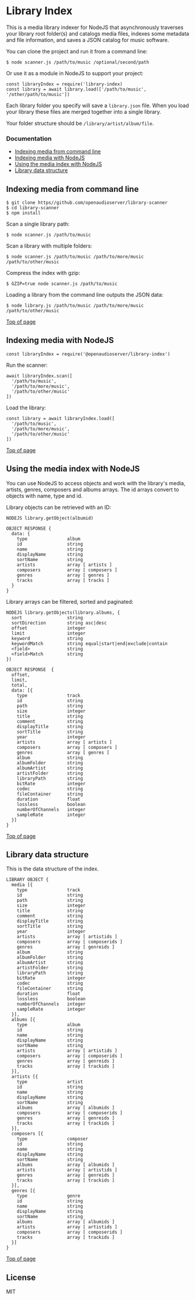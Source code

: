 # Library Index


This is a media library indexer for NodeJS that asynchronously traverses your library root folder(s) and catalogs media files, indexes some metadata and file information, and saves a JSON catalog for music software. 

You can clone the project and run it from a command line:

    $ node scanner.js /path/to/music /optional/second/path

Or use it as a module in NodeJS to support your project: 

    const libraryIndex = require('library-index)
    const library = await library.load(['/path/to/music', '/other/path/to/music'])

Each library folder you specify will save a `library.json` file.  When you load your library these files are merged together into a single library.

Your folder structure should be `/library/artist/album/file`.

### Documentation

- [Indexing media from command line](#indexing-media-from-command-line)
- [Indexing media with NodeJS](#indexing-media-with-nodejs)
- [Using the media index with NodeJS](#using-the-media-index-with-nodejs)
- [Library data structure](#library-data-structure)

## Indexing media from command line 

    $ git clone https//github.com/openaudioserver/library-scanner
    $ cd library-scanner
    $ npm install

Scan a single library path:

    $ node scanner.js /path/to/music

Scan a library with multiple folders:

    $ node scanner.js /path/to/music /path/to/more/music /path/to/other/music

Compress the index with gzip:

    $ GZIP=true node scanner.js /path/to/music

Loading a library from the command line outputs the JSON data:

    $ node library.js /path/to/music /path/to/more/music /path/to/other/music

[Top of page](#documentation)

## Indexing media with NodeJS

    const libraryIndex = require('@openaudioserver/library-index')

Run the scanner:

    await libraryIndex.scan([
      '/path/to/music',
      '/path/to/more/music',
      '/path/to/other/music'
    ])

Load the library:

    const library = await libraryIndex.load([
      '/path/to/music',
      '/path/to/more/music',
      '/path/to/other/music'
    ])

[Top of page](#documentation)

## Using the media index with NodeJS

You can use NodeJS to access objects and work with the library's media, artists, genres, composers and albums arrays.  The id arrays convert to objects with name, type and id.

Library objects can be retrieved with an ID:

    NODEJS library.getObject(albumid)

    OBJECT RESPONSE {
      data: {
        type               album
        id                 string
        name               string
        displayName        string
        sortName           string
        artists            array [ artists ]
        composers          array [ composers ]
        genres             array [ genres ]
        tracks             array [ tracks ]
      }
    }

Library arrays can be filtered, sorted and paginated:

    NODEJS library.getObjects(library.albums, {
      sort                 string
      sortDirection        string asc|desc
      offset               integer
      limit                integer
      keyword              string
      keywordMatch         string equal|start|end|exclude|contain
      <field>              string
      <field>Match         string
    })

    OBJECT RESPONSE  {
      offset,
      limit,
      total,
      data: [{
        type               track
        id                 string
        path               string
        size               integer
        title              string
        comment            string
        displayTitle       string
        sortTitle          string
        year               integer
        artists            array [ artists ]
        composers          array [ composers ]
        genres             array [ genres ]
        album              string
        albumFolder        string
        albumArtist        string
        artistFolder       string
        libraryPath        string
        bitRate            integer
        codec              string
        fileContainer      string
        duration           float
        lossless           boolean
        numberOfChannels   integer
        sampleRate         integer
      }]
    }

[Top of page](#documentation)

## Library data structure

This is the data structure of the index.

    LIBRARY OBJECT {
      media [{
        type               track
        id                 string
        path               string
        size               integer
        title              string
        comment            string
        displayTitle       string
        sortTitle          string
        year               integer
        artists            array [ artistids ]
        composers          array [ composerids ]
        genres             array [ genreids ]
        album              string
        albumFolder        string
        albumArtist        string
        artistFolder       string
        libraryPath        string
        bitRate            integer
        codec              string
        fileContainer      string
        duration           float
        lossless           boolean
        numberOfChannels   integer
        sampleRate         integer
      }],
      albums [{
        type               album
        id                 string
        name               string
        displayName        string
        sortName           string
        artists            array [ artistids ]
        composers          array [ composerids ]
        genres             array [ genreids ]
        tracks             array [ trackids ]
      }],
      artists [{
        type               artist
        id                 string
        name               string
        displayName        string
        sortName           string
        albums             array [ albumids ]
        composers          array [ composerids ]
        genres             array [ genreids ]
        tracks             array [ trackids ]
      }],
      composers [{
        type               composer
        id                 string
        name               string
        displayName        string
        sortName           string
        albums             array [ albumids ]
        artists            array [ artistids ]
        genres             array [ genreids ]
        tracks             array [ trackids ]
      }],
      genres [{
        type               genre
        id                 string
        name               string
        displayName        string
        sortName           string
        albums             array [ albumids ]
        artists            array [ artistids ]
        composers          array [ composerids ] 
        tracks             array [ trackids ]
      }]
    }

[Top of page](#documentation)

## License

MIT
